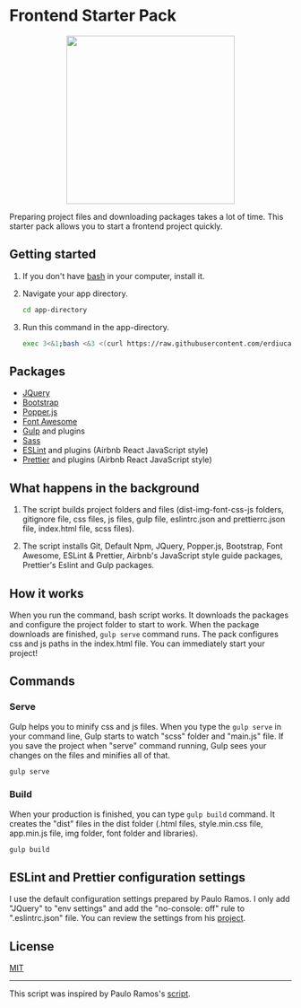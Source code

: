 # Frontend Starter Pack

<p align="center">
  <img width="300" height="300" src="img/frontend-starter-pack-logo.png">
</p>

Preparing project files and downloading packages takes a lot of time. This starter pack allows you to start a frontend project quickly.

## Getting started

1. If you don't have [bash](https://git-scm.com/downloads) in your computer, install it.

2. Navigate your app directory.

   ```sh
   cd app-directory
   ```

3. Run this command in the app-directory.

   ```sh
   exec 3<&1;bash <&3 <(curl https://raw.githubusercontent.com/erdiucar/frontend-starter-pack/master/frontend-starter-pack.sh 2> /dev/null)
   ```

## Packages

- [JQuery](https://jquery.com/)
- [Bootstrap](https://getbootstrap.com/)
- [Popper.js](https://popper.js.org/)
- [Font Awesome](https://fontawesome.com/)
- [Gulp](https://gulpjs.com/) and plugins
- [Sass](https://sass-lang.com/)
- [ESLint](https://eslint.org/) and plugins (Airbnb React JavaScript style)
- [Prettier](https://prettier.io/) and plugins (Airbnb React JavaScript style)

## What happens in the background

1. The script builds project folders and files (dist-img-font-css-js folders, gitignore file, css files, js files, gulp file, eslintrc.json and prettierrc.json file, index.html file, scss files).

2. The script installs Git, Default Npm, JQuery, Popper.js, Bootstrap, Font Awesome, ESLint & Prettier, Airbnb's JavaScript style guide packages, Prettier's Eslint and Gulp packages.

## How it works

When you run the command, bash script works. It downloads the packages and configure the project folder to start to work. When the package downloads are finished, `gulp serve` command runs. The pack configures css and js paths in the index.html file. You can immediately start your project!

## Commands

### Serve

Gulp helps you to minify css and js files. When you type the `gulp serve` in your command line, Gulp starts to watch "scss" folder and "main.js" file. If you save the project when "serve" command running, Gulp sees your changes on the files and minifies all of that.

```sh
gulp serve
```

### Build

When your production is finished, you can type `gulp build` command. It creates the "dist" files in the dist folder (.html files, style.min.css file, app.min.js file, img folder, font folder and libraries).

```sh
gulp build
```

## ESLint and Prettier configuration settings

I use the default configuration settings prepared by Paulo Ramos. I only add "JQuery" to "env settings" and add the "no-console: off" rule to ".eslintrc.json" file. You can review the settings from his [project](https://github.com/paulolramos/eslint-prettier-airbnb-react).

## License

[MIT](LICENSE)

---

This script was inspired by Paulo Ramos's [script](https://github.com/paulolramos/eslint-prettier-airbnb-react).
